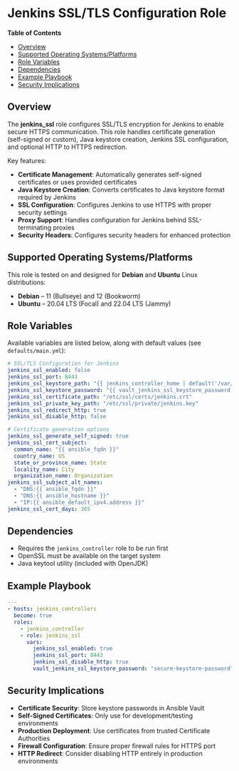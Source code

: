 # Jenkins SSL/TLS Configuration Role

**Table of Contents**

* [Overview](#overview)
* [Supported Operating Systems/Platforms](#supported-operating-systemsplatforms)
* [Role Variables](#role-variables)
* [Dependencies](#dependencies)
* [Example Playbook](#example-playbook)
* [Security Implications](#security-implications)

## Overview

The **jenkins_ssl** role configures SSL/TLS encryption for Jenkins to enable secure HTTPS communication. This role handles certificate generation (self-signed or custom), Java keystore creation, Jenkins SSL configuration, and optional HTTP to HTTPS redirection.

Key features:
* **Certificate Management**: Automatically generates self-signed certificates or uses provided certificates
* **Java Keystore Creation**: Converts certificates to Java keystore format required by Jenkins
* **SSL Configuration**: Configures Jenkins to use HTTPS with proper security settings
* **Proxy Support**: Handles configuration for Jenkins behind SSL-terminating proxies
* **Security Headers**: Configures security headers for enhanced protection

## Supported Operating Systems/Platforms

This role is tested on and designed for **Debian** and **Ubuntu** Linux distributions:

* **Debian** – 11 (Bullseye) and 12 (Bookworm)
* **Ubuntu** – 20.04 LTS (Focal) and 22.04 LTS (Jammy)

## Role Variables

Available variables are listed below, along with default values (see `defaults/main.yml`):

```yaml
# SSL/TLS Configuration for Jenkins
jenkins_ssl_enabled: false
jenkins_ssl_port: 8443
jenkins_ssl_keystore_path: "{{ jenkins_controller_home | default('/var/lib/jenkins') }}/jenkins.jks"
jenkins_ssl_keystore_password: "{{ vault_jenkins_ssl_keystore_password | default('changeit') }}"
jenkins_ssl_certificate_path: "/etc/ssl/certs/jenkins.crt"
jenkins_ssl_private_key_path: "/etc/ssl/private/jenkins.key"
jenkins_ssl_redirect_http: true
jenkins_ssl_disable_http: false

# Certificate generation options
jenkins_ssl_generate_self_signed: true
jenkins_ssl_cert_subject:
  common_name: "{{ ansible_fqdn }}"
  country_name: US
  state_or_province_name: State
  locality_name: City
  organization_name: Organization
jenkins_ssl_subject_alt_names:
  - "DNS:{{ ansible_fqdn }}"
  - "DNS:{{ ansible_hostname }}"
  - "IP:{{ ansible_default_ipv4.address }}"
jenkins_ssl_cert_days: 365
```

## Dependencies

* Requires the `jenkins_controller` role to be run first
* OpenSSL must be available on the target system
* Java keytool utility (included with OpenJDK)

## Example Playbook

```yaml
---
- hosts: jenkins_controllers
  become: true
  roles:
    - jenkins_controller
    - role: jenkins_ssl
      vars:
        jenkins_ssl_enabled: true
        jenkins_ssl_port: 8443
        jenkins_ssl_disable_http: true
        vault_jenkins_ssl_keystore_password: "secure-keystore-password"
```

## Security Implications

* **Certificate Security**: Store keystore passwords in Ansible Vault
* **Self-Signed Certificates**: Only use for development/testing environments
* **Production Deployment**: Use certificates from trusted Certificate Authorities
* **Firewall Configuration**: Ensure proper firewall rules for HTTPS port
* **HTTP Redirect**: Consider disabling HTTP entirely in production environments
